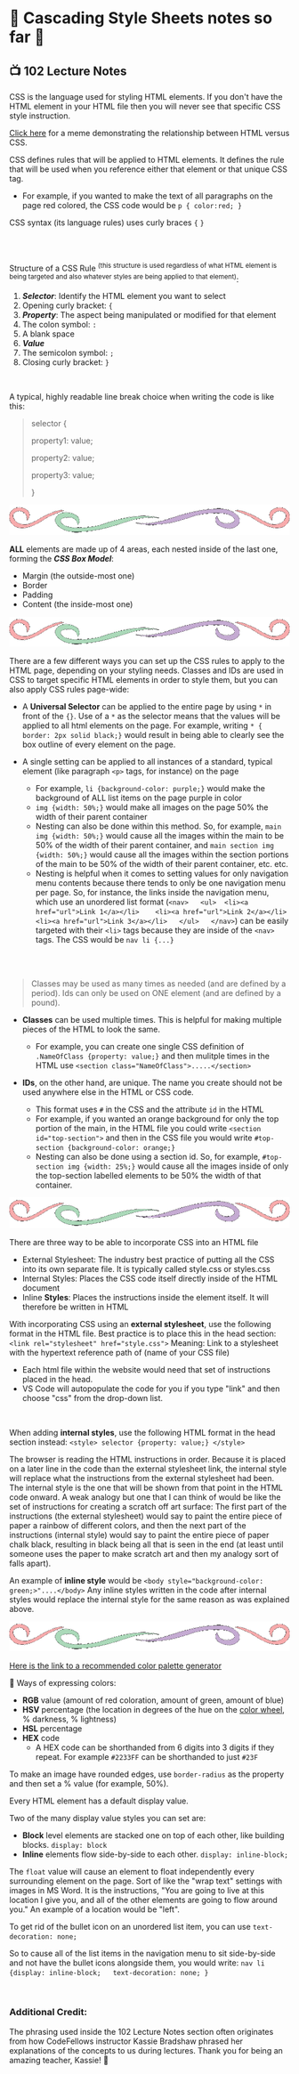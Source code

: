 # 🦓 Cascading Style Sheets notes so far 🦓



## 📺 102 Lecture Notes

CSS is the language used for styling HTML elements.  If you don't have the HTML element in your HTML file then you will never see that specific CSS style instruction.

[Click here](https://www.reddit.com/media?url=https%3A%2F%2Fi.redd.it%2Ffeel-the-difference-v0-ndvzegr4jzla1.jpg%3Fs%3Df68eeb10ac44c162c1a1a7f8ec5e3fbca4f1b466) for a meme demonstrating the relationship between HTML versus CSS.

CSS defines rules that will be applied to HTML elements.  It defines the rule that will be used when you reference either that element or that unique CSS tag.
  + For example, if you wanted to make the text of all paragraphs on the page red colored, the CSS code would be `p { color:red; }`

CSS syntax (its language rules) uses curly braces ` { ` ` } `

<Br>

<br>

Structure of a CSS Rule <sup>(this structure is used regardless of what HTML element is being targeted and also whatever styles are being applied to that element)</sup>:
1. _**Selector**_: Identify the HTML element you want to select
2. Opening curly bracket: `{`
3. _**Property**_: The aspect being manipulated or modified for that element
4. The colon symbol: `:`
5. A blank space
6. _**Value**_
7. The semicolon symbol: `;`
8. Closing curly bracket: `}`

<br>

A typical, highly readable line break choice when writing the code is like this: 
>selector {
>
>property1: value;
>
>property2: value;
>
>property3: value;
>
>}

![a stylized divider line](Code102/divider.gif)

**ALL** elements are made up of 4 areas, each nested inside of the last one, forming the _**CSS Box Model**_:  
+ Margin (the outside-most one)
+ Border
+ Padding
+ Content (the inside-most one)

![a stylized divider line](Code102/divider.gif)

There are a few different ways you can set up the CSS rules to apply to the HTML page, depending on your styling needs. Classes and IDs are used in CSS to target specific HTML elements in order to style them, but you can also apply CSS rules page-wide:

+ A **Universal Selector** can be applied to the entire page by using `*` in front of the `{}`.  Use of a `*` as the selector means that the values will be applied to all html elements on the page.  For example, writing `* { border: 2px solid black;}` would result in being able to clearly see the box outline of every element on the page.

+ A single setting can be applied to all instances of a standard, typical element (like paragraph `<p>` tags, for instance) on the page
  + For example, `li {background-color: purple;}` would make the background of ALL list items on the page purple in color
  + `img {width: 50%;}` would make all images on the page 50% the width of their parent container
  + Nesting can also be done within this method.  So, for example, `main img {width: 50%;}` would cause all the images within the main to be 50% of the width of their parent container, and `main section img {width: 50%;}` would cause all the images within the section portions of the main to be 50% of the width of their parent container, etc. etc.
  + Nesting is helpful when it comes to setting values for only navigation menu contents because there tends to only be one navigation menu per page.  So, for instance, the links inside the navigation menu, which use an unordered list format (`<nav>   <ul>  <li><a href="url">Link 1</a></li>    <li><a href="url">Link 2</a></li>   <li><a href="url">Link 3</a></li>   </ul>   </nav>`) can be easily targeted with their `<li>` tags because they are inside of the `<nav>` tags.  The CSS would be `nav li {...}`

<br>

<br>

>Classes may be used as many times as needed (and are defined by a period). Ids can only be used on ONE element (and are defined by a pound).

+ **Classes** can be used multiple times.  This is helpful for making multiple pieces of the HTML to look the same.
  + For example, you can create one single CSS definition of `.NameOfClass {property: value;}` and then mulitple times in the HTML use `<section class="NameOfClass">.....</section>`

+ **IDs**, on the other hand, are unique.  The name you create should not be used anywhere else in the HTML or CSS code.
  + This format uses `#` in the CSS and the attribute `id` in the HTML
  + For example, if you wanted an orange background for only the top portion of the main, in the HTML file you could write `<section id="top-section">` and then in the CSS file you would write `#top-section {background-color: orange;}`
  + Nesting can also be done using a section id.  So, for example, `#top-section img {width: 25%;}` would cause all the images inside of only the top-section labelled elements to be 50% the width of that container.

![a stylized divider line](Code102/divider.gif)

There are three way to be able to incorporate CSS into an HTML file
* External Stylesheet:  The industry best practice of putting all the CSS into its own separate file.  It is typically called style.css or styles.css
* Internal Styles:  Places the CSS code itself directly inside of the HTML document
* Inline **Styles**:  Places the instructions inside the element itself. It will therefore be written in HTML

With incorporating CSS using an **external stylesheet**, use the following format in the HTML file.  Best practice is to place this in the head section:
`<link rel="stylesheet" href="style.css">`
Meaning:  Link to a stylesheet with the hypertext reference path of (name of your CSS file)
+ Each html file within the website would need that set of instructions placed in the head.
+ VS Code will autopopulate the code for you if you type "link" and then choose "css" from the drop-down list.

<br>

When adding **internal styles**, use the following HTML format in the head section instead:
`<style> selector {property: value;} </style>`

The browser is reading the HTML instructions in order.  Because it is placed on a later line in the code than the external stylesheet link, the internal style will replace what the instructions from the external stylesheet had been.  The internal style is the one that will be shown from that point in the HTML code onward.  A weak analogy but one that I can think of would be like the set of instructions for creating a scratch off art surface: The first part of the instructions (the external stylesheet) would say to paint the entire piece of paper a rainbow of different colors, and then the next part of the instructions (internal style) would say to paint the entire piece of paper chalk black, resulting in black being all that is seen in the end (at least until someone uses the paper to make scratch art and then my analogy sort of falls apart).
  
An example of **inline style** would be `<body style="background-color: green;>"....</body>`
Any inline styles written in the code after internal styles would replace the internal style for the same reason as was explained above.

![a stylized divider line](Code102/divider.gif)

[Here is the link to a recommended color palette generator](https://coolors.co/)

 🎨 Ways of expressing colors: 
+ **RGB** value (amount of red coloration, amount of green, amount of blue)
+ **HSV** percentage (the location in degrees of the hue on the [color wheel](https://en.wikipedia.org/wiki/Color_wheel), % darkness, % lightness)  
+ **HSL** percentage
+ **HEX** code
  + A HEX code can be shorthanded from 6 digits into 3 digits if they repeat.  For example `#2233FF` can be shorthanded to just `#23F`

To make an image have rounded edges, use `border-radius` as the property and then set a % value (for example, 50%).

Every HTML element has a default display value. 

Two of the many display value styles you can set are:
+ **Block** level elements are stacked one on top of each other, like building blocks. `display: block`
+ **Inline** elements flow side-by-side to each other. `display: inline-block;`

The `float` value will cause an element to float independently every surrounding element on the page.  Sort of like the "wrap text" settings with images in MS Word.  It is the instructions, "You are going to live at this location I give you, and all of the other elements are going to flow around you."  An example of a location would be "left".

To get rid of the bullet icon on an unordered list item, you can use `text-decoration: none;`

So to cause all of the list items in the navigation menu to sit side-by-side and not have the bullet icons alongside them, you would write:
`nav li {display: inline-block;   text-decoration: none; } `

<br>

### Additional Credit:

The phrasing used inside the 102 Lecture Notes section often originates from how CodeFellows instructor Kassie Bradshaw phrased her explanations of the concepts to us during lectures.  Thank you for being an amazing teacher, Kassie! 💜

<br>
